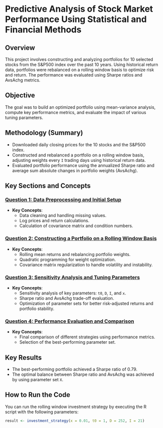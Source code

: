 # Predictive Analysis of Stock Market Performance Using Statistical and Financial Methods

## Overview
This project involves constructing and analyzing portfolios for 10 selected stocks from the S&P500 index over the past 10 years. Using historical return data, portfolios were rebalanced on a rolling window basis to optimize risk and return. The performance was evaluated using Sharpe ratios and AvsAchg metrics.

## Objective
The goal was to build an optimized portfolio using mean-variance analysis, compute key performance metrics, and evaluate the impact of various tuning parameters.

## Methodology (Summary)
- Downloaded daily closing prices for the 10 stocks and the S&P500 index.
- Constructed and rebalanced a portfolio on a rolling window basis, adjusting weights every `I` trading days using historical return data.
- Evaluated portfolio performance using the annualized Sharpe ratio and average sum absolute changes in portfolio weights (AvsAchg).

## Key Sections and Concepts

### [Question 1: Data Preprocessing and Initial Setup](./question1.md)
- **Key Concepts**: 
  - Data cleaning and handling missing values.
  - Log prices and return calculations.
  - Calculation of covariance matrix and condition numbers.

### [Question 2: Constructing a Portfolio on a Rolling Window Basis](./question2.md)
- **Key Concepts**:
  - Rolling mean returns and rebalancing portfolio weights.
  - Quadratic programming for weight optimization.
  - Covariance matrix regularization to handle volatility and instability.

### [Question 3: Sensitivity Analysis and Tuning Parameters](./question3.md)
- **Key Concepts**:
  - Sensitivity analysis of key parameters: `t0`, `D`, `I`, and `x`.
  - Sharpe ratio and AvsAchg trade-off evaluation.
  - Optimization of parameter sets for better risk-adjusted returns and portfolio stability.

### [Question 4: Performance Evaluation and Comparison](./question4.md)
- **Key Concepts**:
  - Final comparison of different strategies using performance metrics.
  - Selection of the best-performing parameter set.

## Key Results
- The best-performing portfolio achieved a Sharpe ratio of 0.79.
- The optimal balance between Sharpe ratio and AvsAchg was achieved by using parameter set `X`.

## How to Run the Code
You can run the rolling window investment strategy by executing the R script with the following parameters:
```r
result <- investment_strategy(x = 0.01, t0 = 1, D = 252, I = 21)

